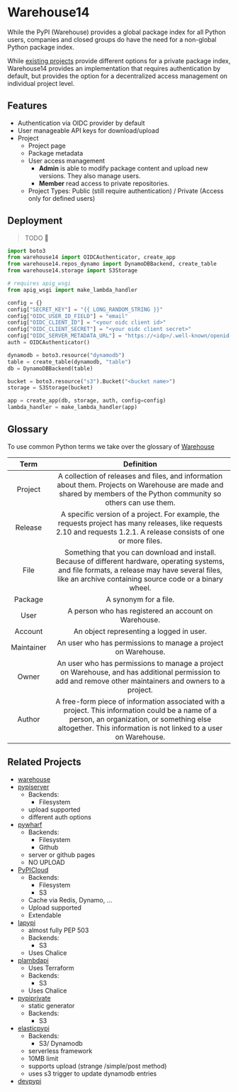 # Warehouse14

While the PyPI (Warehouse) provides a global package index for all Python users, companies and closed groups do have the
need for a non-global Python package index.

While [existing projects](#related-projects) provide different options for a private package index, Warehouse14 provides
an implementation that requires authentication by default, but provides the option for a decentralized access management
on individual project level.

## Features

* Authentication via OIDC provider by default
* User manageable API keys for download/upload
* Project
    * Project page
    * Package metadata
    * User access management
        * **Admin** is able to modify package content and upload new versions. They also manage users.
        * **Member** read access to private repositories.
    * Project Types: Public (still require authentication) / Private (Access only for defined users)

## Deployment

> TODO 🙈

```python
import boto3
from warehouse14 import OIDCAuthenticator, create_app
from warehouse14.repos_dynamo import DynamoDBBackend, create_table
from warehouse14.storage import S3Storage

# requires apig_wsgi
from apig_wsgi import make_lambda_handler

config = {}
config["SECRET_KEY"] = "{{ LONG_RANDOM_STRING }}"
config["OIDC_USER_ID_FIELD"] = "email"
config["OIDC_CLIENT_ID"] = "<your oidc client id>"
config["OIDC_CLIENT_SECRET"] = "<your oidc client secret>"
config["OIDC_SERVER_METADATA_URL"] = "https://<idp>/.well-known/openid-configuration"
auth = OIDCAuthenticator()

dynamodb = boto3.resource("dynamodb")
table = create_table(dynamodb, "table")
db = DynamoDBBackend(table)

bucket = boto3.resource("s3").Bucket("<bucket name>")
storage = S3Storage(bucket)

app = create_app(db, storage, auth, config=config)
lambda_handler = make_lambda_handler(app)
```

## Glossary

To use common Python terms we take over the glossary
of [Warehouse](https://warehouse.readthedocs.io/ui-principles.html#write-clearly-with-consistent-style-and-terminology)

| Term         | Definition                                                                                                                                                                                                        |
| :----------: | :---------------------------------------------------------------------------------------------------------------------------------------------------------------------------------------------------------------: |
| Project      | A collection of releases and files, and information about them. Projects on Warehouse are made and shared by members of the Python community so others can use them.                                              |
| Release      | A specific version of a project. For example, the requests project has many releases, like requests 2.10 and requests 1.2.1. A release consists of one or more files.                                             |
| File         | Something that you can download and install. Because of different hardware, operating systems, and file formats, a release may have several files, like an archive containing source code or a binary wheel.      |
| Package      | A synonym for a file.                                                                                                                                                                                             |
| User         | A person who has registered an account on Warehouse.                                                                                                                                                              |
| Account      | An object representing a logged in user.                                                                                                                                                                          |
| Maintainer   | An user who has permissions to manage a project on Warehouse.                                                                                                                                                     |
| Owner        | An user who has permissions to manage a project on Warehouse, and has additional permission to add and remove other maintainers and owners to a project.                                                          |
| Author       | A free-form piece of information associated with a project. This information could be a name of a person, an organization, or something else altogether. This information is not linked to a user on Warehouse.   |

## Related Projects

* [warehouse](https://github.com/pypa/warehouse)
* [pypiserver](https://pypi.org/project/pypiserver/)
    * Backends:
        * Filesystem
    * upload supported
    * different auth options
* [pywharf](https://github.com/pywharf/pywharf)
    * Backends:
        * Filesystem
        * Github
    * server or github pages
    * NO UPLOAD
* [PyPICloud](https://pypicloud.readthedocs.io/en/latest/)
    * Backends:
        * Filesystem
        * S3
    * Cache via Redis, Dynamo, ...
    * Upload supported
    * Extendable
* [lapypi](https://github.com/amureki/lapypi)
    * almost fully PEP 503
    * Backends:
        * S3
    * Uses Chalice
* [plambdapi](https://github.com/berislavlopac/plambdapi)
    * Uses Terraform
    * Backends:
        * S3
    * Uses Chalice
* [pypiprivate](https://github.com/helpshift/pypiprivate)
    * static generator
    * Backends:
        * S3
* [elasticpypi](https://github.com/khornberg/elasticpypi)
    * Backends:
        * S3/ Dynamodb
    * serverless framework
    * 10MB limit
    * supports upload (strange /simple/post method)
    * uses s3 trigger to update dynamodb entries
* [devpypi](https://devpi.net/docs/devpi/devpi/stable/%2Bd/index.html)

